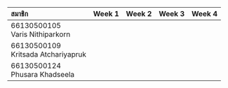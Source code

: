 | สมาชิก                             | Week 1     | Week 2 | Week 3 | Week 4 |
| :--------------------------------------   |-------- |-------- |---------| ------- |
|  66130500105<br> Varis Nithiparkorn    | |  |  | |
| 66130500109<br> Kritsada Atchariyapruk |  |  |  |  |
| 66130500124<br> Phusara Khadseela      |   | |   | 
